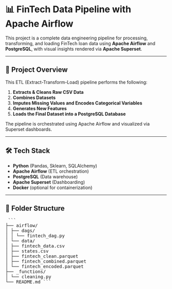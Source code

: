 # 📊 FinTech Data Pipeline with Apache Airflow

This project is a complete data engineering pipeline for processing, transforming, and loading FinTech loan data using **Apache Airflow** and **PostgreSQL**, with visual insights rendered via **Apache Superset**.

---

## 🚀 Project Overview

This ETL (Extract-Transform-Load) pipeline performs the following:

1. **Extracts & Cleans Raw CSV Data**
2. **Combines Datasets**
3. **Imputes Missing Values and Encodes Categorical Variables**
4. **Generates New Features**
5. **Loads the Final Dataset into a PostgreSQL Database**

The pipeline is orchestrated using Apache Airflow and visualized via Superset dashboards.

---

## 🛠️ Tech Stack

- **Python** (Pandas, Sklearn, SQLAlchemy)
- **Apache Airflow** (ETL orchestration)
- **PostgreSQL** (Data warehouse)
- **Apache Superset** (Dashboarding)
- **Docker** (optional for containerization)

---

## 📁 Folder Structure

<pre lang="md"> ``` 
├── airflow/
│ ├── dags/
│ │ └── fintech_dag.py
│ └── data/
│ ├── fintech_data.csv
│ ├── states.csv
│ ├── fintech_clean.parquet
│ ├── fintech_combined.parquet
│ └── fintech_encoded.parquet
├── _functions/
│ └── cleaning.py
└── README.md ``` </pre>
